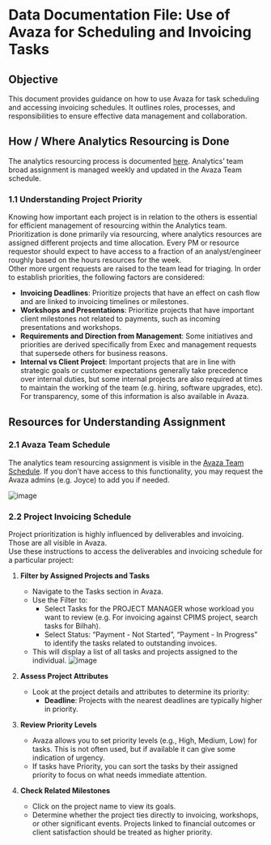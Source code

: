 # Data Documentation File: Use of Avaza for Scheduling and Invoicing Tasks

## Objective
This document provides guidance on how to use Avaza for task scheduling and accessing invoicing schedules. It outlines roles, processes, and responsibilities to ensure effective data management and collaboration.

## How / Where Analytics Resourcing is Done
The analytics resourcing process is documented [here](https://docs.google.com/document/d/1MyXntQ24Oqg54x16FsLG6divE8BDW5fhXQGXCX6dCSI/edit?tab=t.0). Analytics’ team broad assignment is managed weekly and updated in the Avaza Team schedule.

### 1.1 Understanding Project Priority
Knowing how important each project is in relation to the others is essential for efficient management of resourcing within the Analytics team.  
Prioritization is done primarily via resourcing, where analytics resources are assigned different projects and time allocation. Every PM or resource requestor should expect to have access to a fraction of an analyst/engineer roughly based on the hours resources for the week.  
Other more urgent requests are raised to the team lead for triaging. In order to establish priorities, the following factors are considered:

- **Invoicing Deadlines**: Prioritize projects that have an effect on cash flow and are linked to invoicing timelines or milestones.
- **Workshops and Presentations**: Prioritize projects that have important client milestones not related to payments, such as incoming presentations and workshops.
- **Requirements and Direction from Management**: Some initiatives and priorities are derived specifically from Exec and management requests that supersede others for business reasons.
- **Internal vs Client Project**: Important projects that are in line with strategic goals or customer expectations generally take precedence over internal duties, but some internal projects are also required at times to maintain the working of the team (e.g. hiring, software upgrades, etc).  
For transparency, some of this information is also available in Avaza.

## Resources for Understanding Assignment

### 2.1 Avaza Team Schedule
The analytics team resourcing assignment is visible in the [Avaza Team Schedule](https://onasystems.avaza.com/schedule). If you don’t have access to this functionality, you may request the Avaza admins (e.g. Joyce) to add you if needed.

![image](https://github.com/user-attachments/assets/94d27691-95f5-4f0b-9ae4-e1e6f372f6bf)
### 2.2 Project Invoicing Schedule
Project prioritization is highly influenced by deliverables and invoicing. Those are all visible in Avaza.  
Use these instructions to access the deliverables and invoicing schedule for a particular project:

1. **Filter by Assigned Projects and Tasks**
   - Navigate to the Tasks section in Avaza.
   - Use the Filter to:
     - Select Tasks for the PROJECT MANAGER whose workload you want to review (e.g. For invoicing against CPIMS project, search tasks for Bilhah).
     - Select Status: “Payment - Not Started”, “Payment - In Progress” to identify the tasks related to outstanding invoices.
   - This will display a list of all tasks and projects assigned to the individual.
![image](https://github.com/user-attachments/assets/ccc78379-a6c4-4319-a7ae-33798c28b5f8)
2. **Assess Project Attributes**
   - Look at the project details and attributes to determine its priority:
     - **Deadline**: Projects with the nearest deadlines are typically higher in priority.
   
3. **Review Priority Levels**
   - Avaza allows you to set priority levels (e.g., High, Medium, Low) for tasks. This is not often used, but if available it can give some indication of urgency. 
   - If tasks have Priority, you can sort the tasks by their assigned priority to focus on what needs immediate attention.

4. **Check Related Milestones**
   - Click on the project name to view its goals.
   - Determine whether the project ties directly to invoicing, workshops, or other significant events. Projects linked to financial outcomes or client satisfaction should be treated as higher priority.

